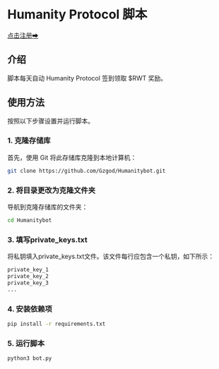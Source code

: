 # Humanity Protocol 脚本

[点击注册➡](https://testnet.humanity.org/login?ref=xuegaozs)

## 介绍
脚本每天自动 Humanity Protocol 签到领取 $RWT 奖励。

## 使用方法

按照以下步骤设置并运行脚本。

### 1. 克隆存储库

首先，使用 Git 将此存储库克隆到本地计算机：

```bash
git clone https://github.com/Gzgod/Humanitybot.git
```

### 2. 将目录更改为克隆文件夹

导航到克隆存储库的文件夹：

```bash
cd Humanitybot
```

### 3. 填写private_keys.txt
将私钥填入private_keys.txt文件。该文件每行应包含一个私钥，如下所示：

```python
private_key_1
private_key_2
private_key_3
...
```

### 4. 安装依赖项

```bash
pip install -r requirements.txt
```

### 5. 运行脚本

```bash
python3 bot.py
```
